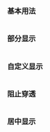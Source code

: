 ### 基本用法

```vue demo src="../../examples/alert/base.vue"
```

### 部分显示

```vue demo src="../../examples/alert/half.vue"
```

### 自定义显示

```vue demo src="../../examples/alert/custom.vue"
```

### 阻止穿透

```vue demo src="../../examples/alert/stop-penetrate.vue"
```

### 居中显示

```vue demo src="../../examples/alert/center.vue"
```